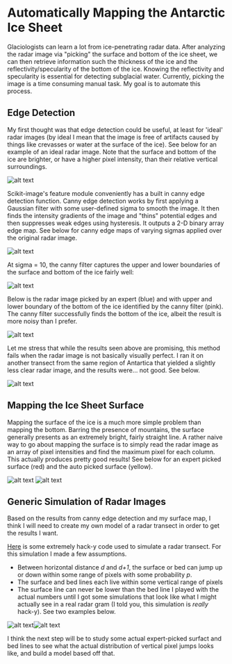 # Automatically Mapping the Antarctic Ice Sheet

Glaciologists can learn a lot from ice-penetrating radar data. After analyzing the radar image via "picking" the surface and bottom of the ice sheet, we can then retrieve information such the thickness of the ice and the reflectivity/specularity of the bottom of the ice. Knowing the reflectivity and specularity is essential for detecting subglacial water. Currently, picking the image is a time consuming manual task. My goal is to automate this process. 


## Edge Detection

My first thought was that edge detection could be useful, at least for 'ideal' radar images (by ideal I mean that the image is free of artifacts caused by things like crevasses or water at the surface of the ice). See below for an example of an ideal radar image. Note that the surface and bottom of the ice are brighter, or have a higher pixel intensity, than their relative vertical surroundings.

![alt text](https://github.com/AlyssaYelle/auto-piking/blob/master/imgproc/example_imgs/example_bedunpicked.png "Example of an ideal ice-penetrating radar image")

Scikit-image's feature module conveniently has a built in canny edge detection function. Canny edge detection works by first applying a Gaussian filter with some user-defined sigma to smooth the image. It then finds the intensity gradients of the image and "thins" potential edges and then suppresses weak edges using hysteresis. It outputs a 2-D binary array edge map. See below for canny edge maps of varying sigmas applied over the original radar image.

![alt text](https://github.com/AlyssaYelle/auto-piking/blob/master/imgproc/example_imgs/edges_im_overlay.png "Trying out Canny edge detection with various sigmas")

At sigma = 10, the canny filter captures the upper and lower boundaries of the surface and bottom of the ice fairly well:

![alt text](https://github.com/AlyssaYelle/auto-piking/blob/master/imgproc/example_imgs/bed_boundary.png "At sigma = 10 the Canny filter very roughly identifies the ice-air interface and ice-bedrock interface")

Below is the radar image picked by an expert (blue) and with upper and lower boundary of the bottom of the ice identified by the canny filter (pink). The canny filter successfully finds the bottom of the ice, albeit the result is more noisy than I prefer.

![alt text](https://github.com/AlyssaYelle/auto-piking/blob/master/imgproc/example_imgs/example_bedpicked_zoom.png "Human picker vs. canny filter")

Let me stress that while the results seen above are promising, this method fails when the radar image is not basically visually perfect. I ran it on another transect from the same region of Antartica that yielded a slightly less clear radar image, and the results were... not good. See below.

![alt text](https://github.com/AlyssaYelle/auto-piking/blob/master/imgproc/example_imgs/edges_bad.png "Canny filter unable to reliably capture bed")


## Mapping the Ice Sheet Surface

Mapping the surface of the ice is a much more simple problem than mapping the bottom. Barring the presence of mountains, the surface generally presents as an extremely bright, fairly straight line. A rather naive way to go about mapping the surface is to simply read the radar image as an array of pixel intensities and find the maximum pixel for each column. This actually produces pretty good results! See below for an expert picked surface (red) and the auto picked surface (yellow).

![alt text](https://github.com/AlyssaYelle/auto-piking/blob/master/imgproc/example_imgs/example_srf_expertpicked.png "Expert picked surface")
![alt text](https://github.com/AlyssaYelle/auto-piking/blob/master/imgproc/example_imgs/srf_autopicked.png "Auto picked surface")


## Generic Simulation of Radar Images

Based on the results from canny edge detection and my surface map, I think I will need to create my own model of a radar transect in order to get the results I want.

[Here](https://github.com/AlyssaYelle/auto-piking/blob/master/models/radargram_sim.py) is some extremely hack-y code used to simulate a radar transect. For this simulation I made a few assumptions.
- Between horizontal distance *d* and *d+1*, the surface or bed can jump up or down within some range of pixels with some probability *p*.
- The surface and bed lines each live within some vertical range of pixels
- The surface line can never be lower than the bed line
I played with the actual numbers until I got some simulations that look like what I might actually see in a real radar gram (I told you, this simulation is *really* hack-y). See two examples below.

![alt text](https://github.com/AlyssaYelle/auto-piking/blob/master/models/figs/sim2.png "Simulation representing shallow ice")![alt text](https://github.com/AlyssaYelle/auto-piking/blob/master/models/figs/sim5.png "Simulation representing deep ice")

I think the next step will be to study some actual expert-picked surfact and bed lines to see what the actual distribution of vertical pixel jumps looks like, and build a model based off that.










